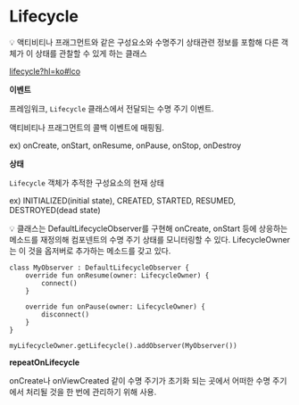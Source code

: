 # Lifecycle

<aside>
💡 액티비티나 프래그먼트와 같은 구성요소와 수명주기 상태관련 정보를 포함해 다른 객체가 이 상태를 관찰할 수 있게 하는 클래스

</aside>

[lifecycle?hl=ko#lco](lifecycle?hl=ko#lco)

**이벤트**

프레임워크, `Lifecycle` 클래스에서 전달되는 수명 주기 이벤트.

액티비티나 프래그먼트의 콜백 이벤트에 매핑됨.

ex) onCreate, onStart, onResume, onPause, onStop, onDestroy

**상태**

`Lifecycle` 객체가 추적한 구성요소의 현재 상태

ex) INITIALIZED(initial state), CREATED, STARTED, RESUMED, DESTROYED(dead state)

<aside>
💡 클래스는 DefaultLifecycleObserver를 구현해 onCreate, onStart 등에 상응하는 메소드를 재정의해 컴포넨트의 수명 주기 상태를 모니터링할 수 있다.
LifecycleOwner는 이 것을 옵저버로 추가하는 메소드를 갖고 있다.

</aside>

```
class MyObserver : DefaultLifecycleObserver {
    override fun onResume(owner: LifecycleOwner) {
        connect()
    }

    override fun onPause(owner: LifecycleOwner) {
        disconnect()
    }
}

myLifecycleOwner.getLifecycle().addObserver(MyObserver())
```

**repeatOnLifecycle**

onCreate나 onViewCreated 같이 수명 주기가 초기화 되는 곳에서 어떠한 수명 주기에서 처리될 것을 한 번에 관리하기 위해 사용.